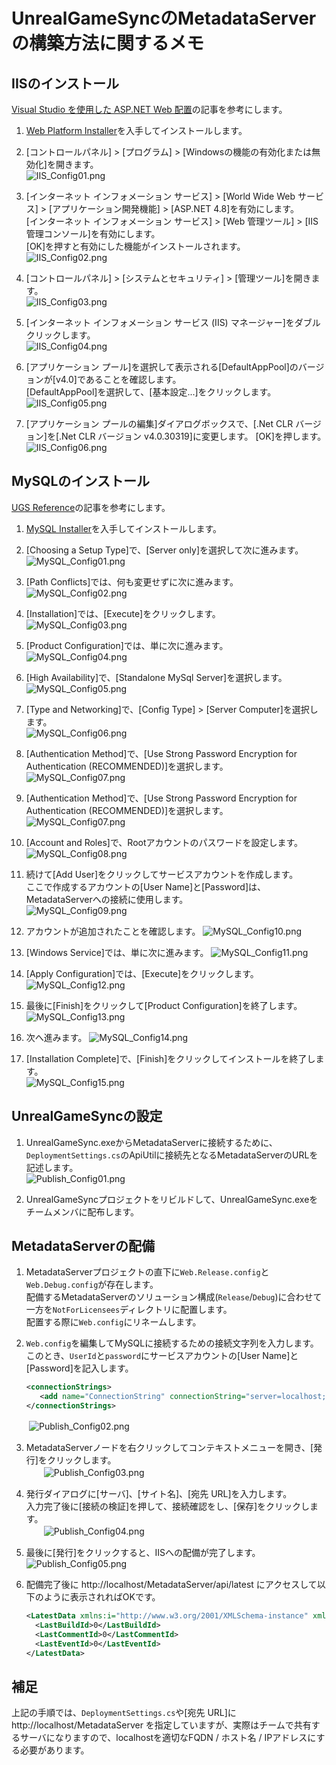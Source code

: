 # UnrealGameSyncのMetadataServerの構築方法に関するメモ

## IISのインストール

[Visual Studio を使用した ASP.NET Web 配置](https://docs.microsoft.com/ja-jp/aspnet/web-forms/overview/deployment/visual-studio-web-deployment/deploying-to-iis)の記事を参考にします。

1. [Web Platform Installer](https://www.microsoft.com/web/downloads/platform.aspx)を入手してインストールします。

2. [コントロールパネル] > [プログラム] > [Windowsの機能の有効化または無効化]を開きます。  
   ![IIS_Config01.png](https://github.com/p4misc/memo/blob/master/MetadataServerMemo/IIS_Config01.png)

3. [インターネット インフォメーション サービス] > [World Wide Web サービス] > [アプリケーション開発機能] > [ASP.NET 4.8]を有効にします。  
   [インターネット インフォメーション サービス] > [Web 管理ツール] > [IIS 管理コンソール]を有効にします。  
   [OK]を押すと有効にした機能がインストールされます。  
   ![IIS_Config02.png](https://github.com/p4misc/memo/blob/master/MetadataServerMemo/IIS_Config02.png)

4. [コントロールパネル] > [システムとセキュリティ] > [管理ツール]を開きます。  
   ![IIS_Config03.png](https://github.com/p4misc/memo/blob/master/MetadataServerMemo/IIS_Config03.png)

5. [インターネット インフォメーション サービス (IIS) マネージャー]をダブルクリックします。  
   ![IIS_Config04.png](https://github.com/p4misc/memo/blob/master/MetadataServerMemo/IIS_Config04.png)

6. [アプリケーション プール]を選択して表示される[DefaultAppPool]のバージョンが[v4.0]であることを確認します。  
   [DefaultAppPool]を選択して、[基本設定...]をクリックします。  
   ![IIS_Config05.png](https://github.com/p4misc/memo/blob/master/MetadataServerMemo/IIS_Config05.png)

7. [アプリケーション プールの編集]ダイアログボックスで、[.Net CLR バージョン]を[.Net CLR バージョン v4.0.30319]に変更します。
   [OK]を押します。
   ![IIS_Config06.png](https://github.com/p4misc/memo/blob/master/MetadataServerMemo/IIS_Config06.png)


## MySQLのインストール

[UGS Reference](https://docs.unrealengine.com/en-US/Programming/Deployment/UnrealGameSync/Reference/index.html)の記事を参考にします。

1. [MySQL Installer](https://dev.mysql.com/downloads/installer/)を入手してインストールします。

2. [Choosing a Setup Type]で、[Server only]を選択して次に進みます。  
   ![MySQL_Config01.png](https://github.com/p4misc/memo/blob/master/MetadataServerMemo/MySQL_Config01.png)

3. [Path Conflicts]では、何も変更せずに次に進みます。
   ![MySQL_Config02.png](https://github.com/p4misc/memo/blob/master/MetadataServerMemo/MySQL_Config02.png)

4. [Installation]では、[Execute]をクリックします。  
   ![MySQL_Config03.png](https://github.com/p4misc/memo/blob/master/MetadataServerMemo/MySQL_Config03.png)

5. [Product Configuration]では、単に次に進みます。
   ![MySQL_Config04.png](https://github.com/p4misc/memo/blob/master/MetadataServerMemo/MySQL_Config04.png)

6. [High Availability]で、[Standalone MySql Server]を選択します。  
   ![MySQL_Config05.png](https://github.com/p4misc/memo/blob/master/MetadataServerMemo/MySQL_Config05.png)

7. [Type and Networking]で、[Config Type] > [Server Computer]を選択します。  
   ![MySQL_Config06.png](https://github.com/p4misc/memo/blob/master/MetadataServerMemo/MySQL_Config06.png)

8. [Authentication Method]で、[Use Strong Password Encryption for Authentication (RECOMMENDED)]を選択します。  
   ![MySQL_Config07.png](https://github.com/p4misc/memo/blob/master/MetadataServerMemo/MySQL_Config07.png)

8. [Authentication Method]で、[Use Strong Password Encryption for Authentication (RECOMMENDED)]を選択します。  
   ![MySQL_Config07.png](https://github.com/p4misc/memo/blob/master/MetadataServerMemo/MySQL_Config07.png)

9. [Account and Roles]で、Rootアカウントのパスワードを設定します。   
   ![MySQL_Config08.png](https://github.com/p4misc/memo/blob/master/MetadataServerMemo/MySQL_Config08.png)

10. 続けて[Add User]をクリックしてサービスアカウントを作成します。  
   ここで作成するアカウントの[User Name]と[Password]は、MetadataServerへの接続に使用します。  
   ![MySQL_Config09.png](https://github.com/p4misc/memo/blob/master/MetadataServerMemo/MySQL_Config09.png)

11. アカウントが追加されたことを確認します。
   ![MySQL_Config10.png](https://github.com/p4misc/memo/blob/master/MetadataServerMemo/MySQL_Config10.png)

12. [Windows Service]では、単に次に進みます。
   ![MySQL_Config11.png](https://github.com/p4misc/memo/blob/master/MetadataServerMemo/MySQL_Config11.png)

13. [Apply Configuration]では、[Execute]をクリックします。  
   ![MySQL_Config12.png](https://github.com/p4misc/memo/blob/master/MetadataServerMemo/MySQL_Config12.png)

14. 最後に[Finish]をクリックして[Product Configuration]を終了します。
   ![MySQL_Config13.png](https://github.com/p4misc/memo/blob/master/MetadataServerMemo/MySQL_Config13.png)

15. 次へ進みます。
   ![MySQL_Config14.png](https://github.com/p4misc/memo/blob/master/MetadataServerMemo/MySQL_Config14.png)

16. [Installation Complete]で、[Finish]をクリックしてインストールを終了します。  
   ![MySQL_Config15.png](https://github.com/p4misc/memo/blob/master/MetadataServerMemo/MySQL_Config15.png)


## UnrealGameSyncの設定

1. UnrealGameSync.exeからMetadataServerに接続するために、`DeploymentSettings.cs`のApiUtilに接続先となるMetadataServerのURLを記述します。  
   ![Publish_Config01.png](https://github.com/p4misc/memo/blob/master/MetadataServerMemo/Publish_Config01.png)

2. UnrealGameSyncプロジェクトをリビルドして、UnrealGameSync.exeをチームメンバに配布します。


## MetadataServerの配備

1. MetadataServerプロジェクトの直下に`Web.Release.config`と`Web.Debug.config`が存在します。  
   配備するMetadataServerのソリューション構成(`Release`/`Debug`)に合わせて一方を`NotForLicensees`ディレクトリに配置します。  
   配置する際に`Web.config`にリネームします。  

2. `Web.config`を編集してMySQLに接続するための接続文字列を入力します。  
   このとき、`UserId`と`password`にサービスアカウントの[User Name]と[Password]を記入します。  
   ```xml
   <connectionStrings>
      <add name="ConnectionString" connectionString="server=localhost;UserId=p4misc;password=xxxxx;" providerName="MySql.Data.Client"/>
   </connectionStrings>
   ```  
　　![Publish_Config02.png](https://github.com/p4misc/memo/blob/master/MetadataServerMemo/Publish_Config02.png)  

3. MetadataServerノードを右クリックしてコンテキストメニューを開き、[発行]をクリックします。  
　　![Publish_Config03.png](https://github.com/p4misc/memo/blob/master/MetadataServerMemo/Publish_Config03.png)  

4. 発行ダイアログに[サーバ]、[サイト名]、[宛先 URL]を入力します。  
   入力完了後に[接続の検証]を押して、接続確認をし、[保存]をクリックします。    
　　![Publish_Config04.png](https://github.com/p4misc/memo/blob/master/MetadataServerMemo/Publish_Config04.png)  

5. 最後に[発行]をクリックすると、IISへの配備が完了します。
　　![Publish_Config05.png](https://github.com/p4misc/memo/blob/master/MetadataServerMemo/Publish_Config05.png) 
  
6. 配備完了後に http://localhost/MetadataServer/api/latest にアクセスして以下のように表示されればOKです。  
   ```xml
   <LatestData xmlns:i="http://www.w3.org/2001/XMLSchema-instance" xmlns="http://schemas.datacontract.org/2004/07/MetadataServer.Models">
     <LastBuildId>0</LastBuildId>
     <LastCommentId>0</LastCommentId>
     <LastEventId>0</LastEventId>
   </LatestData>
   ```


## 補足

上記の手順では、`DeploymentSettings.cs`や[宛先 URL]に http://localhost/MetadataServer を指定していますが、実際はチームで共有するサーバになりますので、localhostを適切なFQDN / ホスト名 / IPアドレスにする必要があります。

